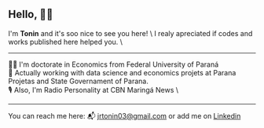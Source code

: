 ## Hello, :raising_hand_man:

I'm **Tonin** and it's soo nice to see you here! \ 
I realy apreciated if codes and works published here helped you. \

---
:man_student: I'm doctorate in Economics from Federal University of Paraná \
:briefcase: Actually working with data science and economics projets at Parana Projetas and State Governament of Parana.\
:studio_microphone: Also, I'm Radio Personality at CBN Maringá News \

---

You can reach me here: :mailbox_with_mail: jrtonin03@gmail.com or add me on [Linkedin](https://www.linkedin.com/in/jrtonin/?locale=en_US)

